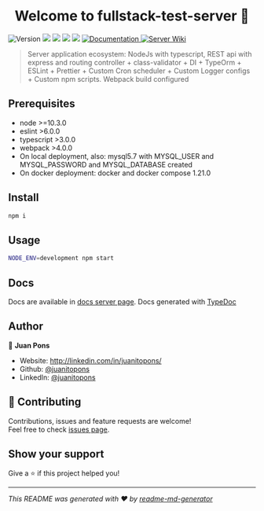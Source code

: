 <h1 align="center">Welcome to fullstack-test-server 👋</h1>
<p>
  <img alt="Version" src="https://img.shields.io/badge/version-1.0.0-blue.svg?cacheSeconds=2592000" />
  <img src="https://img.shields.io/badge/node-%3E%3D10.3.0-blue.svg" />
  <img src="https://img.shields.io/badge/eslint-%3E6.0.0-blue.svg" />
  <img src="https://img.shields.io/badge/typescript-%3E3.0.0-blue.svg" />
  <img src="https://img.shields.io/badge/webpack-%3E4.0.0-blue.svg" />
  <a href="/docs" target="_blank">
    <img alt="Documentation" src="https://img.shields.io/badge/documentation-yes-brightgreen.svg" />
  </a>
  <a href="/wiki" target="_blank" title="Server Wiki" alt="Server Wiki">
    <img alt="Server Wiki" src="https://img.shields.io/badge/wiki-yes-brightgreen.svg" />
  </a>
</p>

> Server application ecosystem: NodeJs with typescript, REST api with express and routing controller + class-validator + DI + TypeOrm + ESLint + Prettier + Custom Cron scheduler + Custom Logger configs + Custom npm scripts. Webpack build configured

## Prerequisites

- node >=10.3.0
- eslint >6.0.0
- typescript >3.0.0
- webpack >4.0.0
- On local deployment, also: mysql5.7 with MYSQL_USER and MYSQL_PASSWORD and MYSQL_DATABASE created 
- On docker deployment: docker and docker compose 1.21.0

## Install

```sh
npm i
```

## Usage

```sh
NODE_ENV=development npm start
```

## Docs

Docs are available in [docs server page](/docs).
Docs generated with [TypeDoc](https://github.com/TypeStrong/typedoc)

## Author

👤 **Juan Pons**

* Website: http://linkedin.com/in/juanitopons/
* Github: [@juanitopons](https://github.com/juanitopons)
* LinkedIn: [@juanitopons](https://linkedin.com/in/juanitopons)

## 🤝 Contributing

Contributions, issues and feature requests are welcome!<br />Feel free to check [issues page](/issues). 

## Show your support

Give a ⭐️ if this project helped you!

***
_This README was generated with ❤️ by [readme-md-generator](https://github.com/kefranabg/readme-md-generator)_